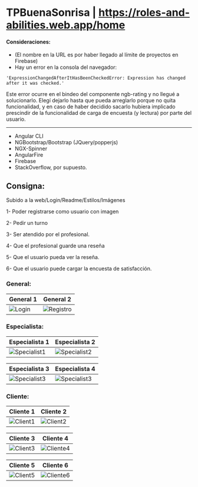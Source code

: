 # TPBuenaSonrisa | https://roles-and-abilities.web.app/home
#### Consideraciones:
- (El nombre en la URL es por haber llegado al límite de proyectos en Firebase)
- Hay un error en la consola del navegador: 
```
'ExpressionChangedAfterItHasBeenCheckedError: Expression has changed after it was checked.' 
```
Este error ocurre en el bindeo del componente ngb-rating y no llegué a solucionarlo. Elegí dejarlo hasta que pueda arreglarlo porque no quita funcionalidad, y en caso de haber decidido sacarlo hubiera implicado prescindir de la funcionalidad de carga de encuesta (y lectura) por parte del usuario.

-----
- Angular CLI
- NGBootstrap/Bootstrap (JQuery/popperjs)
- NGX-Spinner
- AngularFire
- Firebase
- StackOverflow, por supuesto.

## Consigna:

Subido a la web/Login/Readme/Estilos/Imágenes

1- Poder registrarse como usuario con imagen

2- Pedir un turno

3- Ser atendido por el profesional.

4- Que el profesional guarde una reseña

5- Que el usuario pueda ver la reseña.

6- Que el usuario puede cargar la encuesta de satisfacción.

### General:
General 1 | General 2
-------------|-------------
![Login](https://i.ibb.co/3WdgwPm/general1.png) | ![Registro](https://i.ibb.co/x6DCnX8/Image.png)

### Especialista:
Especialista 1 | Especialista 2
------------ | -------------
![Specialist1](https://i.ibb.co/tBtyJzR/Screen-Shot-2020-07-11-at-06-24-58.png) | ![Specialist2](https://i.ibb.co/fD0LVTn/Specialist2.png)

Especialista 3 | Especialista 4
------------ | -------------
![Specialist3](https://i.ibb.co/tqXVNRJ/Specialist3.png) | ![Specialist3](https://i.ibb.co/3rRDwJP/especialista4.png)

### Cliente:
Cliente 1 | Cliente 2
------------ | -------------
![Client1](https://i.ibb.co/GC7Qn6p/Cliente1.png) | ![Client2](https://i.ibb.co/SRKrvHJ/Cliente2.png)

Cliente 3 | Cliente 4
------------ | -------------
![Client3](https://i.ibb.co/bBG6Twq/cliente3.png) | ![Cliente4](https://i.ibb.co/kcdFr6v/cliente4.png)

Cliente 5 | Cliente 6
------------ | -------------
![Client5](https://i.ibb.co/m0MHfwB/Image.png) | ![Cliente6](https://i.ibb.co/N2KKkGj/Image.png)







